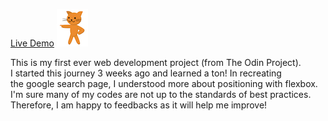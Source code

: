 <a href="https://gitkitti.github.io/google-homepage/">Live Demo</a>  ![orange cat pointing to the left](https://github.com/GitKitti/google-homepage/blob/main/images/cat.jpeg)




This is my first ever web development project (from The Odin Project). <br> 
I started this journey 3 weeks ago and learned a ton! In recreating <br>
the google search page, I understood more about positioning with flexbox. <br>
I'm sure many of my codes are not up to the standards of best practices. <br>
Therefore, I am happy to feedbacks as it will help me improve! 

